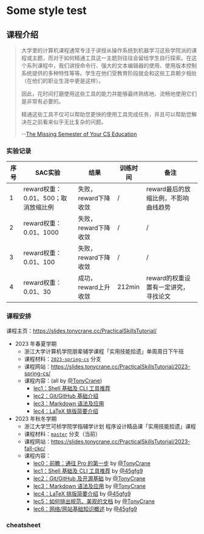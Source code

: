 # Some style test

## 课程介绍

> 大学里的计算机课程通常专注于讲授从操作系统到机器学习这些学院派的课程或主题，而对于如何精通工具这一主题则往往会留给学生自行探索。在这个系列课程中，我们讲授命令行、强大的文本编辑器的使用、使用版本控制系统提供的多种特性等等。学生在他们受教育阶段就会和这些工具朝夕相处（在他们的职业生涯中更是这样）。
> 
> 因此，花时间打磨使用这些工具的能力并能够最终熟练地、流畅地使用它们是非常有必要的。
> 
> 精通这些工具不仅可以帮助您更快的使用工具完成任务，并且可以帮助您解决在之前看来似乎无比复杂的问题。
>
> --[The Missing Semester of Your CS Education](https://missing-semester-cn.github.io/)


### 实验记录

| 序号 | SAC实验 | 结果 | 训练时间| 备注|
| ----| ----| ---| ----|---|
|1| reward权重：0.01、500；取消放缩比例| 失败，reward下降收敛| /| reward最后的放缩比例，不影响曲线趋势 |
|2| reward权重：0.01、1000| 失败，reward下降收敛| /|/|
|3| reward权重：0.01、100| 失败，reward下降收敛| /|/|
|4| reward权重：0.01、30| 成功，reward上升收敛| 212min| reward的权重设置有一定讲究，寻找论文|

### 课程安排

课程主页：<https://slides.tonycrane.cc/PracticalSkillsTutorial/>

- 2023 年春夏学期
    - 浙江大学计算机学院朋辈辅学课程「实用技能拾遗」单周周日下午班
    - 课程材料：[`2023-spring-cs`](https://github.com/TonyCrane/PracticalSkillsTutorial/tree/2023-spring-cs) 分支
    - 课程网站：<https://slides.tonycrane.cc/PracticalSkillsTutorial/2023-spring-cs/>
    - 课程内容：(all by [@TonyCrane](https://github.com/TonyCrane/))
        - [lec1：Shell 基础及 CLI 工具推荐](https://slides.tonycrane.cc/PracticalSkillsTutorial/2023-spring-cs/lec1/)
        - [lec2：Git/GitHub 基础介绍](https://slides.tonycrane.cc/PracticalSkillsTutorial/2023-spring-cs/lec2/)
        - [lec3：Markdown 语法及应用](https://slides.tonycrane.cc/PracticalSkillsTutorial/2023-spring-cs/lec3/)
        - [lec4：LaTeX 排版简要介绍](https://slides.tonycrane.cc/PracticalSkillsTutorial/2023-spring-cs/lec4/)
- 2023 年秋冬学期
    - 浙江大学竺可桢学院学指辅学计划 程序设计精品课「实用技能拾遗」课程
    - 课程材料：[`master`](https://github.com/TonyCrane/PracticalSkillsTutorial/tree/master) 分支（当前）
    - 课程网站：<https://slides.tonycrane.cc/PracticalSkillsTutorial/2023-fall-ckc/>
    - 课程内容：
        - [lec0：前瞻：通往 Pro 的第一步](https://slides.tonycrane.cc/PracticalSkillsTutorial/2023-fall-ckc/lec0/) by [@TonyCrane](https://github.com/TonyCrane)
        - [lec1：Shell 基础及 CLI 工具推荐](https://slides.tonycrane.cc/PracticalSkillsTutorial/2023-fall-ckc/lec1/) by [@45gfg9](https://github.com/45gfg9)
        - [lec2：Git/GitHub 及开源基础](https://slides.tonycrane.cc/PracticalSkillsTutorial/2023-fall-ckc/lec2/) by [@TonyCrane](https://github.com/TonyCrane)
        - [lec3：Markdown 语法及应用](https://slides.tonycrane.cc/PracticalSkillsTutorial/2023-fall-ckc/lec3/) by [@TonyCrane](https://github.com/TonyCrane)
        - [lec4：LaTeX 排版简要介绍](https://slides.tonycrane.cc/PracticalSkillsTutorial/2023-fall-ckc/lec4/) by [@45gfg9](https://github.com/45gfg9)
        - [lec5：如何排出规范、美观的文档](https://slides.tonycrane.cc/PracticalSkillsTutorial/2023-fall-ckc/lec5/) by [@TonyCrane](https://github.com/TonyCrane)
        - [lec6：网络/网站基础知识概述](https://slides.tonycrane.cc/PracticalSkillsTutorial/2023-fall-ckc/lec6/) by [@45gfg9](https://github.com/45gfg9)

### cheatsheet



